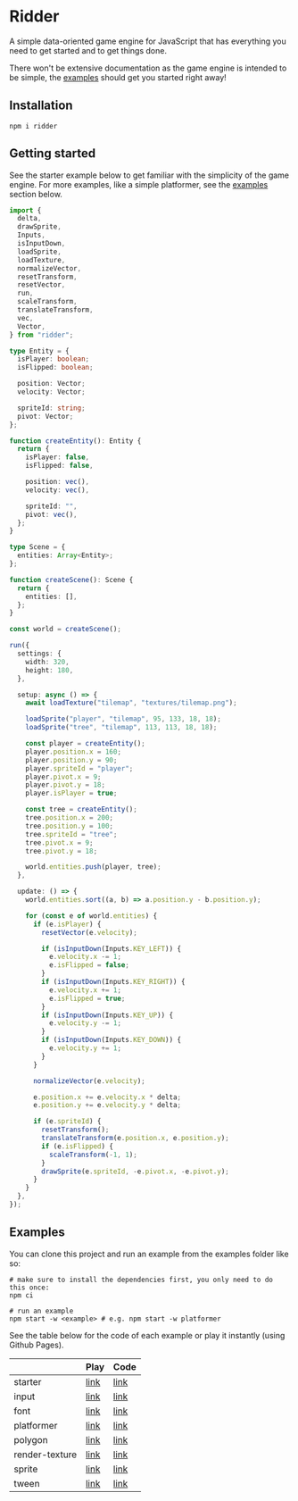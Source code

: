 # Ridder

A simple data-oriented game engine for JavaScript that has everything you need to get started and to get things done.

There won't be extensive documentation as the game engine is intended to be simple, the [examples](#examples) should get you started right away!

## Installation

```shell
npm i ridder
```

## Getting started

See the starter example below to get familiar with the simplicity of the game engine.
For more examples, like a simple platformer, see the [examples](#examples) section below.

```typescript
import {
  delta,
  drawSprite,
  Inputs,
  isInputDown,
  loadSprite,
  loadTexture,
  normalizeVector,
  resetTransform,
  resetVector,
  run,
  scaleTransform,
  translateTransform,
  vec,
  Vector,
} from "ridder";

type Entity = {
  isPlayer: boolean;
  isFlipped: boolean;

  position: Vector;
  velocity: Vector;

  spriteId: string;
  pivot: Vector;
};

function createEntity(): Entity {
  return {
    isPlayer: false,
    isFlipped: false,

    position: vec(),
    velocity: vec(),

    spriteId: "",
    pivot: vec(),
  };
}

type Scene = {
  entities: Array<Entity>;
};

function createScene(): Scene {
  return {
    entities: [],
  };
}

const world = createScene();

run({
  settings: {
    width: 320,
    height: 180,
  },

  setup: async () => {
    await loadTexture("tilemap", "textures/tilemap.png");

    loadSprite("player", "tilemap", 95, 133, 18, 18);
    loadSprite("tree", "tilemap", 113, 113, 18, 18);

    const player = createEntity();
    player.position.x = 160;
    player.position.y = 90;
    player.spriteId = "player";
    player.pivot.x = 9;
    player.pivot.y = 18;
    player.isPlayer = true;

    const tree = createEntity();
    tree.position.x = 200;
    tree.position.y = 100;
    tree.spriteId = "tree";
    tree.pivot.x = 9;
    tree.pivot.y = 18;

    world.entities.push(player, tree);
  },

  update: () => {
    world.entities.sort((a, b) => a.position.y - b.position.y);

    for (const e of world.entities) {
      if (e.isPlayer) {
        resetVector(e.velocity);

        if (isInputDown(Inputs.KEY_LEFT)) {
          e.velocity.x -= 1;
          e.isFlipped = false;
        }
        if (isInputDown(Inputs.KEY_RIGHT)) {
          e.velocity.x += 1;
          e.isFlipped = true;
        }
        if (isInputDown(Inputs.KEY_UP)) {
          e.velocity.y -= 1;
        }
        if (isInputDown(Inputs.KEY_DOWN)) {
          e.velocity.y += 1;
        }
      }

      normalizeVector(e.velocity);

      e.position.x += e.velocity.x * delta;
      e.position.y += e.velocity.y * delta;

      if (e.spriteId) {
        resetTransform();
        translateTransform(e.position.x, e.position.y);
        if (e.isFlipped) {
          scaleTransform(-1, 1);
        }
        drawSprite(e.spriteId, -e.pivot.x, -e.pivot.y);
      }
    }
  },
});
```

## Examples

You can clone this project and run an example from the examples folder like so:

```shell
# make sure to install the dependencies first, you only need to do this once:
npm ci

# run an example
npm start -w <example> # e.g. npm start -w platformer
```

See the table below for the code of each example or play it instantly (using Github Pages).

|                | Play                                                                       | Code                                     |
| -------------- | -------------------------------------------------------------------------- | ---------------------------------------- |
| starter        | [link](https://patrickswijgman.github.io/ridder/starter/index.html)        | [link](examples/starter/index.ts)        |
| input          | [link](https://patrickswijgman.github.io/ridder/input/index.html)          | [link](examples/input/index.ts)          |
| font           | [link](https://patrickswijgman.github.io/ridder/font/index.html)           | [link](examples/font/index.ts)           |
| platformer     | [link](https://patrickswijgman.github.io/ridder/platformer/index.html)     | [link](examples/platformer/index.ts)     |
| polygon        | [link](https://patrickswijgman.github.io/ridder/polygon/index.html)        | [link](examples/polygon/index.ts)        |
| render-texture | [link](https://patrickswijgman.github.io/ridder/render-texture/index.html) | [link](examples/render-texture/index.ts) |
| sprite         | [link](https://patrickswijgman.github.io/ridder/sprite/index.html)         | [link](examples/sprite/index.ts)         |
| tween          | [link](https://patrickswijgman.github.io/ridder/tween/index.html)          | [link](examples/tween/index.ts)          |

